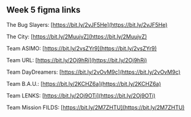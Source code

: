 ## Week 5 figma links

The Bug Slayers: [https://bit.ly/2vJF5He](https://bit.ly/2vJF5He)

The City: [https://bit.ly/2MuujvZ](https://bit.ly/2MuujvZ)

Team ASIMO: [https://bit.ly/2vsZYr9](https://bit.ly/2vsZYr9)

Team URL: [https://bit.ly/2Oj9hRi](https://bit.ly/2Oj9hRi)

Team DayDreamers: [https://bit.ly/2vOvM9c](https://bit.ly/2vOvM9c)

Team B.A.U.: [https://bit.ly/2KCHZ6a](https://bit.ly/2KCHZ6a)

Team LENKS: [https://bit.ly/2Oj9OTi](https://bit.ly/2Oj9OTi)

Team Mission FILDS: [https://bit.ly/2M7ZHTU](https://bit.ly/2M7ZHTU)
